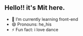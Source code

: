   ## Hello!! it's Mit here.

- 🌱 I’m currently learning front-end 
- 😄 Pronouns: he_his
- ⚡ Fun fact: i love dance

